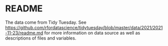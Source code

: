 # README

The data come from Tidy Tuesday. 
See https://github.com/rfordatascience/tidytuesday/blob/master/data/2021/2021-11-23/readme.md for more information on data source as well as descriptions of files and variables.